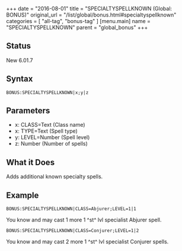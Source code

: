 +++
date = "2016-08-01"
title = "SPECIALTYSPELLKNOWN (Global: BONUS)"
original_url = "/list/global/bonus.html#specialtyspellknown"
categories = [ "all-tag", "bonus-tag" ]
[menu.main]
    name = "SPECIALTYSPELLKNOWN"
    parent = "global_bonus"
+++

## Status

New 6.01.7

## Syntax

`BONUS:SPECIALTYSPELLKNOWN|x;y|z`

## Parameters

-   x: CLASS=Text (Class name)
-   x: TYPE=Text (Spell type)
-   y: LEVEL=Number (Spell level)
-   z: Number (Number of spells)



What it Does
------------

Adds additional known specialty spells.

Example
-------

`BONUS:SPECIALTYSPELLKNOWN|CLASS=Abjurer;LEVEL=1|1`

You know and may cast 1 more 1 ^st^ lvl specialist Abjurer spell.

`BONUS:SPECIALTYSPELLKNOWN|CLASS=Conjurer;LEVEL=1|2`

You know and may cast 2 more 1 ^st^ lvl specialist Conjurer spells.

